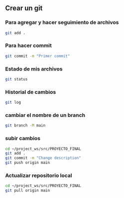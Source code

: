 ## Crear un git

### Para agregar y hacer seguimiento de archivos
```bash
git add .
```
### Para hacer commit
```bash
git commit -m "Primer commit"
```

### Estado de mis archivos


```bash
git status
```

### Historial de cambios


```bash
git log
```

### cambiar el nombre de un branch


```bash
git branch -M main
```

### subir cambios

```bash
cd ~/project_ws/src/PROYECTO_FINAL
git add .
git commit -m "Change description"
git push origin main

```

### Actualizar repositorio local

```bash
cd ~/project_ws/src/PROYECTO_FINAL
git pull origin main

```